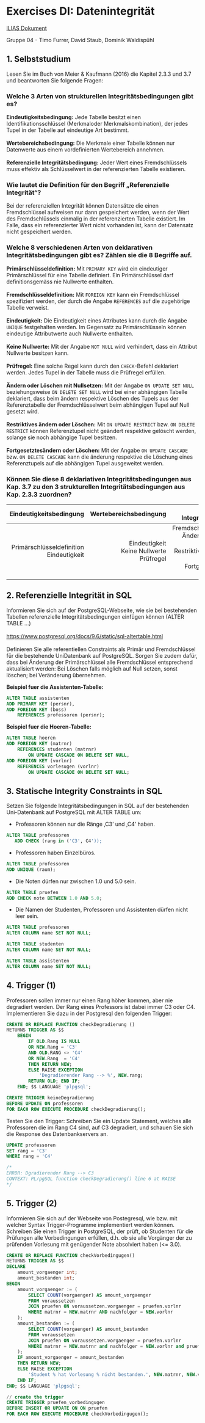 # Exercises DI: Datenintegrität

[ILIAS Dokument](https://elearning.hslu.ch/ilias/goto.php?target=file_3682729_download)

Gruppe 04 - Timo Furrer, David Staub, Dominik Waldispühl

## 1. Selbststudium
Lesen Sie im Buch von Meier & Kaufmann (2016) die Kapitel 2.3.3 und 3.7 und beantworten Sie folgende Fragen:
### Welche 3 Arten von strukturellen Integritätsbedingungen gibt es?
**Eindeutigkeitsbedingung:** Jede Tabelle besitzt einen Identifikationsschlüssel (Merkmaloder Merkmalskombination), der jedes Tupel in der Tabelle auf eindeutige Art bestimmt.
<br><br>
**Wertebereichsbedingung:** Die Merkmale einer Tabelle können nur Datenwerte aus einem vordefinierten Wertebereich annehmen.
<br><br>
**Referenzielle Integritätsbedingung:** Jeder Wert eines Fremdschlüssels muss effektiv als Schlüsselwert in der referenzierten Tabelle existieren.

### Wie lautet die Definition für den Begriff „Referenzielle Integrität“?
Bei der referenziellen Integrität können Datensätze die einen Fremdschlüssel aufweisen nur dann gespeichert werden, wenn der Wert des Fremdschlüssels einmalig in der referenzierten Tabelle existiert. Im Falle, dass ein referenzierter Wert nicht vorhanden ist, kann der Datensatz nicht gespeichert werden.

### Welche 8 verschiedenen Arten von deklarativen Integritätsbedingungen gibt es? Zählen sie die 8 Begriffe auf.
**Primärschlüsseldefinition:** Mit `PRIMARY KEY` wird ein eindeutiger Primärschlüssel für eine Tabelle definiert. Ein Primärschlüssel darf definitionsgemäss nie Nullwerte enthalten.<br><br>
**Fremdschlüsseldefinition:** Mit `FOREIGN KEY` kann ein Fremdschlüssel spezifiziert werden, der durch die Angabe `REFERENCES` auf die zugehörige Tabelle verweist.<br><br>
**Eindeutigkeit:** Die Eindeutigkeit eines Attributes kann durch die Angabe `UNIQUE` festgehalten werden. Im Gegensatz zu Primärschlüsseln können eindeutige Attributwerte auch Nullwerte enthalten.<br><br>
**Keine Nullwerte:** Mit der Angabe `NOT NULL` wird verhindert, dass ein Attribut Nullwerte besitzen kann.<br><br>
**Prüfregel:** Eine solche Regel kann durch den `CHECK`-Befehl deklariert werden. Jedes Tupel in der Tabelle muss die Prüfregel erfüllen.<br><br>
**Ändern oder Löschen mit Nullsetzen:** Mit der Angabe `ON UPDATE SET NULL` beziehungsweise `ON DELETE SET NULL` wird bei einer abhängigen Tabelle deklariert, dass beim ändern respektive Löschen des Tupels aus der Referenztabelle der Fremdschlüsselwert beim abhängigen Tupel auf Null gesetzt wird.<br><br>
**Restriktives ändern oder Löschen:** Mit `ON UPDATE RESTRICT` bzw. `ON DELETE RESTRICT` können Referenztupel nicht geändert respektive gelöscht werden, solange sie noch abhängige Tupel besitzen.<br><br>
**Fortgesetztesändern oder Löschen:** Mit der Angabe `ON UPDATE CASCADE` bzw. `ON DELETE CASCADE` kann die änderung respektive die Löschung eines Referenztupels auf die abhängigen Tupel ausgeweitet werden.

### Können Sie diese 8 deklariativen Integritätsbedingungen aus Kap. 3.7 zu den 3 strukturellen Integritätsbedingungen aus Kap. 2.3.3 zuordnen?
| Eindeutigkeitsbedingung | Wertebereichsbedingung | Referenzielle Integritätsbedingung |
|------------------------:|-----------------------:|-----------------------------------:|
| Primärschlüsseldefinition<br>Eindeutigkeit | Eindeutigkeit<br>Keine Nullwerte<br>Prüfregel | Fremdschlüsseldefinition<br>Ändern oder Löschen mit Nullsetzen<br>Restriktives ändern oder Löschen<br>Fortgesetztesändern oder Löschen|

## 2. Referenzielle Integrität in SQL
Informieren Sie sich auf der PostgreSQL-Webseite, wie sie bei bestehenden Tabellen referenzielle Integritätsbedingungen einfügen können (ALTER TABLE ...)
<br><br>
https://www.postgresql.org/docs/9.6/static/sql-altertable.html
<br><br>
Definieren Sie alle referentiellen Constraints als Primär und Fremdschlüssel für die bestehende Uni­Datenbank auf PostgreSQL. Sorgen Sie zudem dafür, dass bei Änderung der Primärschlüssel alle Fremdschlüssel entsprechend aktualisiert werden: Bei Löschen falls möglich auf Null setzen, sonst löschen; bei Veränderung übernehmen.

**Beispiel fuer die Assistenten-Tabelle:**
```sql
ALTER TABLE assistenten
ADD PRIMARY KEY (persnr),
ADD FOREIGN KEY (boss) 
    REFERENCES professoren (persnr);
```

**Beispiel fuer die Hoeren-Tabelle:**
```sql
ALTER TABLE hoeren
ADD FOREIGN KEY (matrnr)
    REFERENCES studenten (matrnr)
        ON UPDATE CASCADE ON DELETE SET NULL,
ADD FOREIGN KEY (vorlnr)
    REFERENCES vorlesugen (vorlnr)
        ON UPDATE CASCADE ON DELETE SET NULL;
```

## 3. Statische Integrity Constraints in SQL
Setzen Sie folgende Integritätsbedingungen in SQL auf der bestehenden Uni-Datenbank auf PostgreSQL mit ALTER TABLE um:

 * Professoren können nur die Ränge ‚C3’ und ‚C4’ haben.
```sql
ALTER TABLE professoren
   ADD CHECK (rang in ('C3', C4'));
```
 
 * Professoren haben Einzelbüros.
```sql
ALTER TABLE professoren
ADD UNIQUE (raum);
```

 * Die Noten dürfen nur zwischen 1.0 und 5.0 sein.
```sql
ALTER TABLE pruefen
ADD CHECK note BETWEEN 1.0 AND 5.0;
```

 * Die Namen der Studenten, Professoren und Assistenten dürfen nicht leer sein.
```sql
ALTER TABLE professoren
ALTER COLUMN name SET NOT NULL;

ALTER TABLE studenten
ALTER COLUMN name SET NOT NULL;

ALTER TABLE assistenten
ALTER COLUMN name SET NOT NULL;
```

## 4. Trigger (1)
Professoren sollen immer nur einen Rang höher kommen, aber nie degradiert werden. Der Rang eines Professors ist dabei immer C3 oder C4. Implementieren Sie dazu in der Postgresql den folgenden Trigger:
```sql
CREATE OR REPLACE FUNCTION checkDegradierung () 
RETURNS TRIGGER AS $$ 
    BEGIN
        IF OLD.Rang IS NULL 
        OR NEW.Rang = 'C3' 
        AND OLD.RANG <> 'C4' 
        OR NEW.Rang  = 'C4' 
        THEN RETURN NEW;
        ELSE RAISE EXCEPTION 
            'Degradierender Rang --> %', NEW.rang;
        RETURN OLD; END IF;
    END; $$ LANGUAGE 'plpgsql';

CREATE TRIGGER keineDegradierung 
BEFORE UPDATE ON professoren
FOR EACH ROW EXECUTE PROCEDURE checkDegradierung();
```

Testen Sie den Trigger: Schreiben Sie ein Update Statement, welches alle Professoren die im Rang C4 sind, auf C3 degradiert, und schauen Sie sich die Response des Datenbankservers an.

```sql
UPDATE professoren
SET rang = 'C3'
WHERE rang = 'C4'

/*
ERROR: Dgradierender Rang --> C3
CONTEXT: PL/pgSQL function checkDegradierung() line 6 at RAISE
*/
```

## 5. Trigger (2)

Informieren Sie sich auf der Webseite von Postegresql, wie bzw. mit welcher Syntax Trigger-Programme implementiert werden können.
<br>
Schreiben Sie einen Trigger in PostgreSQL, der prüft, ob Studenten für die Prüfungen alle Vorbedingungen erfüllen, d.h. ob sie alle Vorgänger der zu prüfenden Vorlesung mit genügender Note absolviert haben (<= 3.0).

```sql
CREATE OR REPLACE FUNCTION checkVorbedingugen()
RETURNS TRIGGER AS $$
DECLARE
    amount_vorgaenger int;
    amount_bestanden int;
BEGIN
    amount_vorgaenger := (
        SELECT COUNT(vorgaenger) AS amount_vorgaenger
        FROM voraussetzen
        JOIN pruefen ON voraussetzen.vorgaenger = pruefen.vorlnr
        WHERE matrnr = NEW.matrnr AND nachfolger = NEW.vorlnr
    );
    amount_bestanden := (
        SELECT COUNT(vorgaenger) AS amount_bestanden
        FROM voraussetzen
        JOIN pruefen ON voraussetzen.vorgaenger = pruefen.vorlnr
        WHERE matrnr = NEW.matrnr and nachfolger = NEW.vorlnr and pruefen.note <= 3
    );
    IF amount_vorgaenger = amount_bestanden
    THEN RETURN NEW;
    ELSE RAISE EXCEPTION
        'Student % hat Vorlesung % nicht bestanden.', NEW.matrnr, NEW.vorlnr;
    END IF;
END; $$ LANGUAGE 'plpgsql';

// create the trigger
CREATE TRIGGER pruefen_vorbedingugen
BEFORE INSERT OR UPDATE ON ON pruefen
FOR EACH ROW EXECUTE PROCEDURE checkVorbedingugen();
```
